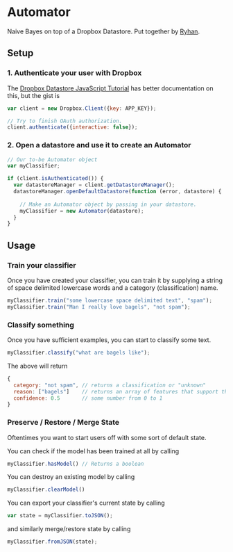Automator
=========

Naive Bayes on top of a Dropbox Datastore. Put together by [Ryhan](https://github.com/ryhan/).

## Setup

### 1. Authenticate your user with Dropbox
The [Dropbox Datastore JavaScript Tutorial](https://www.dropbox.com/developers/datastore/tutorial/js) has better documentation on this, but the gist is

```javascript
var client = new Dropbox.Client({key: APP_KEY});

// Try to finish OAuth authorization.
client.authenticate({interactive: false});
```

### 2. Open a datastore and use it to create an Automator
```javascript
// Our to-be Automator object
var myClassifier;

if (client.isAuthenticated()) {
  var datastoreManager = client.getDatastoreManager();
  datastoreManager.openDefaultDatastore(function (error, datastore) {
  
    // Make an Automator object by passing in your datastore.
    myClassifier = new Automator(datastore);
  }
}
```

## Usage

### Train your classifier
Once you have created your classifier, you can train it by supplying a string of space delimited lowercase words and a category (classification) name.
```javascript
myClassifier.train("some lowercase space delimited text", "spam");
myClassifier.train("Man I really love bagels", "not spam");
```

### Classify something
Once you have sufficient examples, you can start to classify some text.
```javascript
myClassifier.classify("what are bagels like");
```
The above will return
```javascript
{
  category: "not spam", // returns a classification or "unknown"
  reason: ["bagels"]    // returns an array of features that support this classification
  confidence: 0.5       // some number from 0 to 1
}
```

### Preserve / Restore / Merge State
Oftentimes you want to start users off with some sort of default state.

You can check if the model has been trained at all by calling
```javascript
myClassifier.hasModel() // Returns a boolean
```

You can destroy an existing model by calling
```javascript
myClassifier.clearModel()
```

You can export your classifier's current state by calling
```javascript
var state = myClassifier.toJSON();
```

and similarly merge/restore state by calling
```javascript
myClassifier.fromJSON(state);
```
